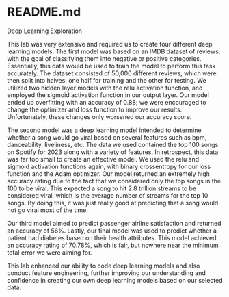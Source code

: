 # README.md
 
Deep Learning Exploration

This lab was very extensive and required us to create four different deep learning models. The first model was based on an IMDB dataset of reviews, with the goal of classifying them into negative or positive categories. Essentially, this data would be used to train the model to perform this task accurately. The dataset consisted of 50,000 different reviews, which were then split into halves: one half for training and the other for testing. We utilized two hidden layer models with the relu activation function, and employed the sigmoid activation function in our output layer. Our model ended up overfitting with an accuracy of 0.88; we were encouraged to change the optimizer and loss function to improve our results. Unfortunately, these changes only worsened our accuracy score.

The second model was a deep learning model intended to determine whether a song would go viral based on several features such as bpm, danceability, liveliness, etc. The data we used contained the top 100 songs on Spotify for 2023 along with a variety of features. In retrospect, this data was far too small to create an effective model. We used the relu and sigmoid activation functions again, with binary crossentropy for our loss function and the Adam optimizer. Our model returned an extremely high accuracy rating due to the fact that we considered only the top songs in the 100 to be viral. This expected a song to hit 2.8 trillion streams to be considered viral, which is the average number of streams for the top 10 songs. By doing this, it was just really good at predicting that a song would not go viral most of the time.

Our third model aimed to predict passenger airline satisfaction and returned an accuracy of 56%. Lastly, our final model was used to predict whether a patient had diabetes based on their health attributes. This model achieved an accuracy rating of 70.78%, which is fair, but nowhere near the minimum total error we were aiming for.

This lab enhanced our ability to code deep learning models and also conduct feature engineering, further improving our understanding and confidence in creating our own deep learning models based on our selected data.
